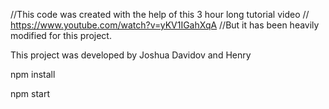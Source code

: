 
//This code was created with the help of this 3 hour long tutorial video
// https://www.youtube.com/watch?v=yKV1IGahXqA
//But it has been heavily modified for this project.


This project was developed by Joshua Davidov and Henry 



npm install


npm start
